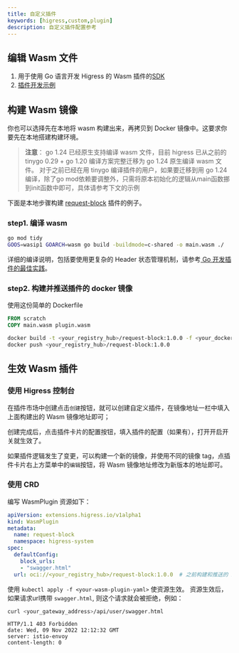 ```yaml
---
title: 自定义插件
keywords: [higress,custom,plugin]
description: 自定义插件配置参考
---
```


## 编辑 Wasm 文件

1. 用于使用 Go 语言开发 Higress 的 Wasm 插件的[SDK](https://github.com/alibaba/higress/tree/main/plugins/wasm-go)
2. [插件开发示例](../user/wasm-go.md)

## 构建 Wasm 镜像

你也可以选择先在本地将 wasm 构建出来，再拷贝到 Docker 镜像中。这要求你要先在本地搭建构建环境。

> **注意**：
> go 1.24 已经原生支持编译 wasm 文件，目前 higress 已从之前的 tinygo 0.29 + go 1.20 编译方案完整迁移为 go 1.24 原生编译 wasm 文件。
> 对于之前已经在用 tinygo 编译插件的用户，如果要迁移到用 go 1.24 编译，除了go mod依赖要调整外，只需将原本初始化的逻辑从main函数挪到init函数中即可，具体请参考下文的示例


下面是本地步骤构建 [request-block](https://github.com/alibaba/higress/tree/main/plugins/wasm-go/extensions/request-block) 插件的例子。

### step1. 编译 wasm

```bash
go mod tidy
GOOS=wasip1 GOARCH=wasm go build -buildmode=c-shared -o main.wasm ./
```

详细的编译说明，包括要使用更复杂的 Header 状态管理机制，请参考[ Go 开发插件的最佳实践](https://higress.cn/docs/latest/user/wasm-go/#3-%E7%BC%96%E8%AF%91%E7%94%9F%E6%88%90-wasm-%E6%96%87%E4%BB%B6)。

### step2. 构建并推送插件的 docker 镜像

使用这份简单的 Dockerfile

```Dockerfile
FROM scratch
COPY main.wasm plugin.wasm
```

```bash
docker build -t <your_registry_hub>/request-block:1.0.0 -f <your_dockerfile> .
docker push <your_registry_hub>/request-block:1.0.0
```

## 生效 Wasm 插件

### 使用 Higress 控制台

在插件市场中创建点击`创建`按钮，就可以创建自定义插件，在镜像地址一栏中填入上面构建出的 Wasm 镜像地址即可；

创建完成后，点击插件卡片的配置按钮，填入插件的配置（如果有），打开开启开关就生效了。

如果插件逻辑发生了变更，可以构建一个新的镜像，并使用不同的镜像 tag，点插件卡片右上方菜单中的`编辑`按钮，将 Wasm 镜像地址修改为新版本的地址即可。

### 使用 CRD

编写 WasmPlugin 资源如下：

```yaml
apiVersion: extensions.higress.io/v1alpha1
kind: WasmPlugin
metadata:
  name: request-block
  namespace: higress-system
spec:
  defaultConfig:
    block_urls:
    - "swagger.html"
  url: oci://<your_registry_hub>/request-block:1.0.0  # 之前构建和推送的 image 地址
```

使用 `kubectl apply -f <your-wasm-plugin-yaml>` 使资源生效。
资源生效后，如果请求url携带 `swagger.html`, 则这个请求就会被拒绝，例如：

```bash
curl <your_gateway_address>/api/user/swagger.html
```

```text
HTTP/1.1 403 Forbidden
date: Wed, 09 Nov 2022 12:12:32 GMT
server: istio-envoy
content-length: 0
```
